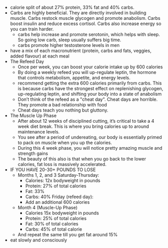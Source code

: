 - calorie split of about 27% protein, 33% fat and 40% carbs.
- Carbs are highly beneficial. They are directly involved in building muscle. Carbs restock muscle glycogen and promote anabolism. Carbs boost insulin and reduce excess cortisol. Carbs also increase energy so you can train harder.
    - carbs help increase and promote serotonin, which helps with sleep. So going low carb, sleep usually suffers big time.
    - carbs promote higher testosterone levels in men
- have a mix of each macronutrient (protein, carbs and fats, veggies, added flavour) at each meal
- The Refeed Day
    - Once per week, you can boost your calorie intake up by 600 calories
    - By doing a weekly refeed you will up-regulate leptin, the hormone that controls metabolism, appetite, and energy levels.
    - recommend getting the extra 600 calories primarily from carbs. This is because carbs have the strongest effect on replenishing glycogen, up-regulating leptin, and shifting your body into a state of anabolism
    - Don’t think of the refeed as a "cheat day". Cheat days are horrible. They promote a bad relationship with food
    - Cheat days teach you nothing but gluttony.
- The Muscle Up Phase
    - After about 12 weeks of disciplined cutting, it’s critical to take a 4 week diet break. This is where you bring calories up to around maintenance levels.
    - You see after a period of undereating, our body is essentially primed to pack on muscle when you up the calories.
    - During this 4 week phase, you will notice pretty amazing muscle and strength gains
    - The beauty of this also is that when you go back to the lower calories, fat loss is massively accelerated.
- IF YOU HAVE 20-30+ POUNDS TO LOSE
    - Months 1, 2, and 3 Saturday-Thursday:
        - Calories: 12x bodyweight in pounds
        - Protein: 27% of total calories
        - Fat: 33%
        - Carbs: 40% Friday (refeed day):
        - Add an additional 600 calories
    - Month 4 (Muscle-Up Phase)
        - Calories 15x bodyweight in pounds
        - Protein: 25% of total calories
        - Fat: 30% of total calories
        - Carbs: 45% of total calorie
    - And repeat the same till you get fat around 15%
- eat slowly and consciously
